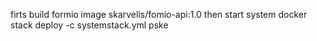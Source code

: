 firts build formio image skarvelis/fomio-api:1.0
then start system
docker stack deploy -c systemstack.yml pske


